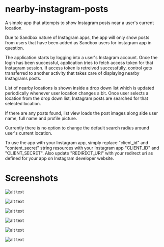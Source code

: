 # nearby-instagram-posts

A simple app that attempts to show Instagram posts near a user's current location.

Due to Sandbox nature of Instagram apps, the app will only show posts from users that have been added as Sandbox users for instagram app in question.

The application starts by logging into a user's Instagram account. Once the login has been successful, application tries to fetch  access token
for that Instagram session.
If access token is retreived successfully, control gets transferred to another activity that takes care of displaying nearby Instagrams posts.

List of nearby locations is shown inside a drop down list which is updated periodically whenever user location changes a bit.
Once user selects a location from the drop down list, Instagram posts are searched for that selected location.

If there are any posts found, list view loads the post images along side user name, full name and profile picture.

Currently there is no option to change the default search radius around user's current location.

To use the app with your Instagram app, simply replace "client_id" and "content_secret" string resources with your Instagram app "CLIENT_ID" and "CLIENT_SECRET". Also update "REDIRECT_URI" with your redirect uri as defined for your app on Instagram developer website.

# Screenshots

![alt text](screenshots/screenshot_instagram_login.png "Instagram login")

![alt text](screenshots/screenshot_instagram_invalid_credentials.png "Instagram invalid user credentials")

![alt text](screenshots/screenshot_ask_location_permissions.png "Ask user for location permissions")

![alt text](screenshots/screenshot_nearby_locations.png "Nearby locations as returned by Instagram")

![alt text](screenshots/screenshot_nearby_posts.png "Instagram posts near user location")

![alt text](screenshots/screenshot_no_nearby_posts.png "No posts found near user location")





